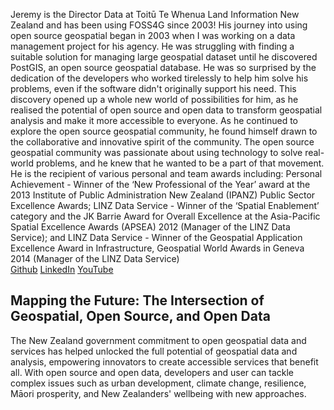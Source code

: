 Jeremy is the Director Data at Toitū Te Whenua Land Information New Zealand and has been using FOSS4G since 2003! His journey into using open source geospatial began in 2003 when I was working on a data management project for his agency. He was struggling with finding a suitable solution for managing large geospatial dataset until he discovered PostGIS, an open source geospatial database. He was so surprised by the dedication of the developers who worked tirelessly to help him solve his problems, even if the software didn't originally support his need. This discovery opened up a whole new world of possibilities for him, as he realised the potential of open source and open data to transform geospatial analysis and make it more accessible to everyone. 
As he continued to explore the open source geospatial community, he found himself drawn to the collaborative and innovative spirit of the community. The open source geospatial community was passionate about using technology to solve real-world problems, and he knew that he wanted to be a part of that movement. 
He is the recipient of various personal and team awards including: Personal Achievement - Winner of the ‘New Professional of the Year’ award at the 2013 Institute of Public Administration New Zealand (IPANZ) Public Sector Excellence Awards; LINZ Data Service - Winner of the ‘Spatial Enablement’ category and the JK Barrie Award for Overall Excellence at the Asia-Pacific Spatial Excellence Awards (APSEA) 2012 (Manager of the LINZ Data Service); and LINZ Data Service - Winner of the Geospatial Application Excellence Award in Infrastructure, Geospatial World Awards in Geneva 2014  (Manager of the LINZ Data Service)
 <br/>
[Github](https://github.com/palmerj) [LinkedIn](https://nz.linkedin.com/in/jeremypalmernz) [YouTube](https://www.youtube.com/watch?v=hiHpteHjz3A)<br/>
## Mapping the Future: The Intersection of Geospatial, Open Source, and Open Data<br/>
The New Zealand government commitment to open geospatial data and services has helped unlocked the full potential of geospatial data and analysis, empowering innovators to create accessible services that benefit all. With open source and open data, developers and user can tackle complex issues such as urban development, climate change, resilience, Māori prosperity, and New Zealanders' wellbeing with new approaches. <br/>
<!-- ### Keynote session time TBC -->
